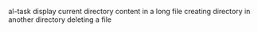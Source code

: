 al-task
display current directory content in a long file
creating directory in another directory
deleting a file
